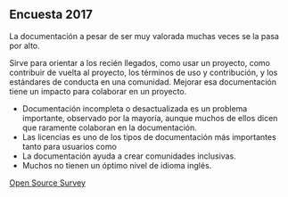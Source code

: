 ## Encuesta 2017

La documentación a pesar de ser muy valorada muchas veces se la pasa por alto.

Sirve para orientar a los recién llegados, como usar un proyecto, como contribuir de vuelta al proyecto, los términos de uso y contribución, y los estándares de conducta en una comunidad. Mejorar esa documentación tiene un impacto para colaborar en un proyecto.

- Documentación incompleta o desactualizada es un problema importante, observado por la mayoría, aunque muchos de ellos dicen que raramente colaboran en la documentación.
- Las licencias es uno de los tipos de documentación más importantes tanto para usuarios como 
- La documentación ayuda a crear comunidades inclusivas.
- Muchos no tienen un óptimo nivel de idioma inglés.

[Open Source Survey](https://opensourcesurvey.org/2017/#insights)